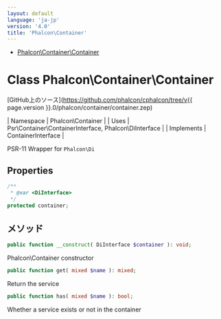 ```yaml
---
layout: default
language: 'ja-jp'
version: '4.0'
title: 'Phalcon\Container'
---
```


* [Phalcon\Container\Container](#container-container)

<h1 id="container-container">Class Phalcon\Container\Container</h1>

[GitHub上のソース](https://github.com/phalcon/cphalcon/tree/v{{ page.version }}.0/phalcon/container/container.zep)

| Namespace | Phalcon\Container | | Uses | Psr\Container\ContainerInterface, Phalcon\DiInterface | | Implements | ContainerInterface |

PSR-11 Wrapper for `Phalcon\Di`

## Properties

```php
/**
 * @var <DiInterface>
 */
protected container;

```

## メソッド

```php
public function __construct( DiInterface $container ): void;
```

Phalcon\Container constructor

```php
public function get( mixed $name ): mixed;
```

Return the service

```php
public function has( mixed $name ): bool;
```

Whether a service exists or not in the container